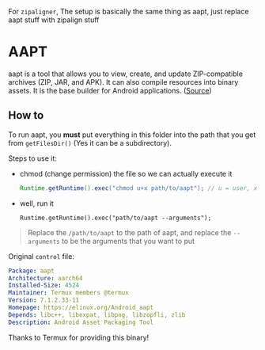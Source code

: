 For `zipaligner`, The setup is basically the same thing as aapt, just replace aapt stuff with zipalign stuff

# AAPT
aapt is a tool that allows you to view, create, and update ZIP-compatible archives (ZIP, JAR, and APK). It can also compile resources into binary assets. It is the base builder for Android applications. ([Source](https://stackoverflow.com/questions/28234671/what-is-aapt-android-asset-packaging-tool-and-how-does-it-work))

## How to
To run aapt, you **must** put everything in this folder into the path that you get from `getFilesDir()` (Yes it can be a subdirectory).

Steps to use it:
 - chmod (change permission) the file so we can actually execute it
   ```java
   Runtime.getRuntime().exec("chmod u+x path/to/aapt"); // u = user, x = execute, + = add. "User add permission to execute" NOTE: This will NOT work on files outside getFilesDir()
   ```
 - well, run it
   ```
   Runtime.getRuntime().exec("path/to/aapt --arguments");
   ```

> Replace the `/path/to/aapt` to the path of aapt, and replace the `--arguments` to be the arguments that you want to put

Original `control` file:
```yml
Package: aapt
Architecture: aarch64
Installed-Size: 4524
Maintainer: Termux members @termux
Version: 7.1.2.33-11
Homepage: https://elinux.org/Android_aapt
Depends: libc++, libexpat, libpng, libzopfli, zlib
Description: Android Asset Packaging Tool
```

Thanks to Termux for providing this binary!
